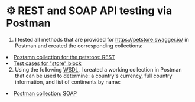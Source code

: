 # :gear: REST and SOAP API testing via Postman

1) I tested all methods that are provided for https://petstore.swagger.io/ in Postman and created the corresponding collections:
<li> <a href="https://www.postman.com/supply-pilot-49264861/explore/collection/55oyb99/petstore-swagger-io?action=share&creator=36752958"> Postamn collection for the petstore: REST</a>  
<li> <a href="https://docs.google.com/spreadsheets/d/18ALN6iyU8tHKQ1kN3e7vJNNBLiG1awS0s5ld4n-Hsag/edit?usp=sharing"> Test cases for "store" block </a>

2) Using the following [WSDL](http://webservices.oorsprong.org/websamples.countryinfo/CountryInfoService.wso?WSDL), I created a working collection in Postman that can be used to determine: a country's currency, full country information, and list of continents by name:
<li> <a href="https://www.postman.com/supply-pilot-49264861/workspace/explore/collection/36752958-0bd2ddd3-db30-4351-8f2a-7b0d04ae5611?action=share&creator=36752958"> Postman collection:  SOAP </a>
